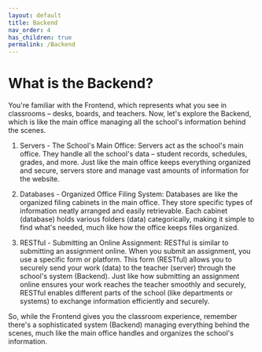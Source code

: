 ```yaml
---
layout: default
title: Backend
nav_order: 4
has_children: true
permalink: /Backend
---
```


# What is the Backend?
You're familiar with the Frontend, which represents what you see in classrooms – desks, boards, and teachers. Now, let's explore the Backend, which is like the main office managing all the school's information behind the scenes.

1. Servers - The School's Main Office: Servers act as the school's main office. They handle all the school's data – student records, schedules, grades, and more. Just like the main office keeps everything organized and secure, servers store and manage vast amounts of information for the website.

2. Databases - Organized Office Filing System: Databases are like the organized filing cabinets in the main office. They store specific types of information neatly arranged and easily retrievable. Each cabinet (database) holds various folders (data) categorically, making it simple to find what's needed, much like how the office keeps files organized.

3. RESTful - Submitting an Online Assignment: RESTful is similar to submitting an assignment online. When you submit an assignment, you use a specific form or platform. This form (RESTful) allows you to securely send your work (data) to the teacher (server) through the school's system (Backend). Just like how submitting an assignment online ensures your work reaches the teacher smoothly and securely, RESTful enables different parts of the school (like departments or systems) to exchange information efficiently and securely.

So, while the Frontend gives you the classroom experience, remember there's a sophisticated system (Backend) managing everything behind the scenes, much like the main office handles and organizes the school's information. 